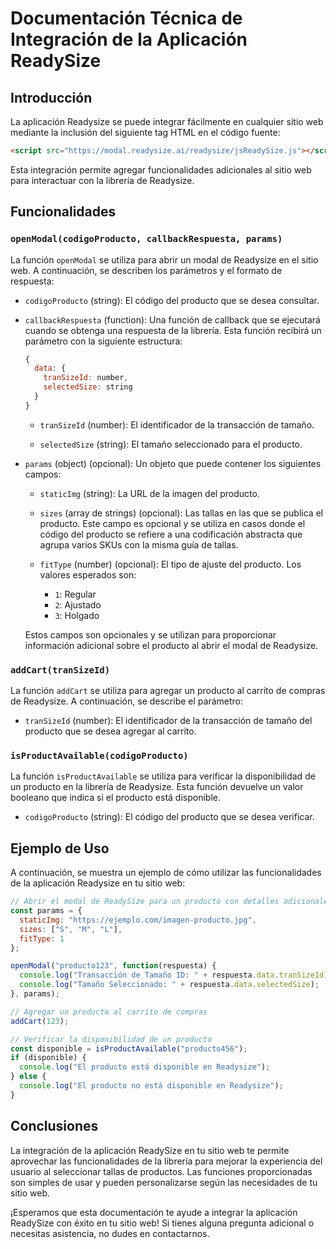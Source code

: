 # Documentación Técnica de Integración de la Aplicación ReadySize

## Introducción

La aplicación Readysize se puede integrar fácilmente en cualquier sitio web mediante la inclusión del siguiente tag HTML en el código fuente:

```html
<script src="https://modal.readysize.ai/readysize/jsReadySize.js"></script>
```

Esta integración permite agregar funcionalidades adicionales al sitio web para interactuar con la librería de Readysize.

## Funcionalidades

### `openModal(codigoProducto, callbackRespuesta, params)`

La función `openModal` se utiliza para abrir un modal de Readysize en el sitio web. A continuación, se describen los parámetros y el formato de respuesta:

- `codigoProducto` (string): El código del producto que se desea consultar.

- `callbackRespuesta` (function): Una función de callback que se ejecutará cuando se obtenga una respuesta de la librería. Esta función recibirá un parámetro con la siguiente estructura:

  ```javascript
  {
    data: {
      tranSizeId: number,
      selectedSize: string
    }
  }
  ```

  - `tranSizeId` (number): El identificador de la transacción de tamaño.

  - `selectedSize` (string): El tamaño seleccionado para el producto.

- `params` (object) (opcional): Un objeto que puede contener los siguientes campos:

  - `staticImg` (string): La URL de la imagen del producto.

  - `sizes` (array de strings) (opcional): Las tallas en las que se publica el producto. Este campo es opcional y se utiliza en casos donde el código del producto se refiere a una codificación abstracta que agrupa varios SKUs con la misma guía de tallas.

  - `fitType` (number) (opcional): El tipo de ajuste del producto. Los valores esperados son:

    - `1`: Regular
    - `2`: Ajustado
    - `3`: Holgado

  Estos campos son opcionales y se utilizan para proporcionar información adicional sobre el producto al abrir el modal de Readysize.

### `addCart(tranSizeId)`

La función `addCart` se utiliza para agregar un producto al carrito de compras de Readysize. A continuación, se describe el parámetro:

- `tranSizeId` (number): El identificador de la transacción de tamaño del producto que se desea agregar al carrito.

### `isProductAvailable(codigoProducto)`

La función `isProductAvailable` se utiliza para verificar la disponibilidad de un producto en la librería de Readysize. Esta función devuelve un valor booleano que indica si el producto está disponible.

- `codigoProducto` (string): El código del producto que se desea verificar.

## Ejemplo de Uso

A continuación, se muestra un ejemplo de cómo utilizar las funcionalidades de la aplicación Readysize en tu sitio web:

```javascript
// Abrir el modal de ReadySize para un producto con detalles adicionales
const params = {
  staticImg: "https://ejemplo.com/imagen-producto.jpg",
  sizes: ["S", "M", "L"],
  fitType: 1
};

openModal("producto123", function(respuesta) {
  console.log("Transacción de Tamaño ID: " + respuesta.data.tranSizeId);
  console.log("Tamaño Seleccionado: " + respuesta.data.selectedSize);
}, params);

// Agregar un producto al carrito de compras
addCart(123);

// Verificar la disponibilidad de un producto
const disponible = isProductAvailable("producto456");
if (disponible) {
  console.log("El producto está disponible en Readysize");
} else {
  console.log("El producto no está disponible en Readysize");
}
```

## Conclusiones

La integración de la aplicación ReadySize en tu sitio web te permite aprovechar las funcionalidades de la librería para mejorar la experiencia del usuario al seleccionar tallas de productos. Las funciones proporcionadas son simples de usar y pueden personalizarse según las necesidades de tu sitio web.

¡Esperamos que esta documentación te ayude a integrar la aplicación ReadySize con éxito en tu sitio web! Si tienes alguna pregunta adicional o necesitas asistencia, no dudes en contactarnos.
  
